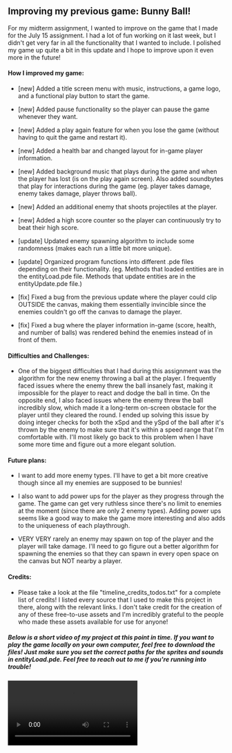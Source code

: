 ## Improving my previous game: Bunny Ball!

For my midterm assignment, I wanted to improve on the game that I made for the July 15 assignment. I had a lot of fun working on it last week, but I didn't get very far in all the functionality that I wanted to include. I polished my game up quite a bit in this update and I hope to improve upon it even more in the future! 

#### How I improved my game:

* [new] Added a title screen menu with music, instructions, a game logo, and a functional play button to start the game.

* [new] Added pause functionality so the player can pause the game whenever they want.

* [new] Added a play again feature for when you lose the game (without having to quit the game and restart it).

* [new] Added a health bar and changed layout for in-game player information.

* [new] Added background music that plays during the game and when the player has lost (is on the play again screen). Also added soundbytes that play for interactions during the game (eg. player takes damage, enemy takes damage, player throws ball).

* [new] Added an additional enemy that shoots projectiles at the player.

* [new] Added a high score counter so the player can continuously try to beat their high score.

* [update] Updated enemy spawning algorithm to include some randomness (makes each run a little bit more unique).

* [update] Organized program functions into different .pde files depending on their functionality. (eg. Methods that loaded entities are in the entityLoad.pde file. Methods that update entities are in the entityUpdate.pde file.)

* [fix] Fixed a bug from the previous update where the player could clip OUTSIDE the canvas, making them essentially invincible since the enemies couldn't go off the canvas to damage the player.

* [fix] Fixed a bug where the player information in-game (score, health, and number of balls) was rendered behind the enemies instead of in front of them.

#### Difficulties and Challenges:

* One of the biggest difficulties that I had during this assignment was the algorithm for the new enemy throwing a ball at the player. I frequently faced issues where the enemy threw the ball insanely fast, making it impossible for the player to react and dodge the ball in time. On the opposite end, I also faced issues where the enemy threw the ball incredibly slow, which made it a long-term on-screen obstacle for the player until they cleared the round. I ended up solving this issue by doing integer checks for both the xSpd and the ySpd of the ball after it's thrown by the enemy to make sure that it's within a speed range that I'm comfortable with. I'll most likely go back to this problem when I have some more time and figure out a more elegant solution.

#### Future plans:

* I want to add more enemy types. I'll have to get a bit more creative though since all my enemies are supposed to be bunnies!

* I also want to add power ups for the player as they progress through the game. The game can get very ruthless since there's no limit to enemies at the moment (since there are only 2 enemy types). Adding power ups seems like a good way to make the game more interesting and also adds to the uniqueness of each playthrough.

* VERY VERY rarely an enemy may spawn on top of the player and the player will take damage. I'll need to go figure out a better algorithm for spawning the enemies so that they can spawn in every open space on the canvas but NOT nearby a player. 

#### Credits:

* Please take a look at the file "timeline_credits_todos.txt"  for a complete list of credits! I listed every source that I used to make this project in there, along with the relevant links. I don't take credit for the creation of any of these free-to-use assets and I'm incredibly grateful to the people who made these assets available for use for anyone! 

##### Below is a short video of my project at this point in time. If you want to play the game locally on your own computer, feel free to download the files! Just make sure you set the correct paths for the sprites and sounds in entityLoad.pde. Feel free to reach out to me if you're running into trouble!

![](bunny_ball_video.mpeg)

